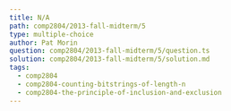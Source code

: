 ```yaml
---
title: N/A
path: comp2804/2013-fall-midterm/5
type: multiple-choice
author: Pat Morin
question: comp2804/2013-fall-midterm/5/question.ts
solution: comp2804/2013-fall-midterm/5/solution.md
tags:
  - comp2804
  - comp2804-counting-bitstrings-of-length-n
  - comp2804-the-principle-of-inclusion-and-exclusion
---
```

